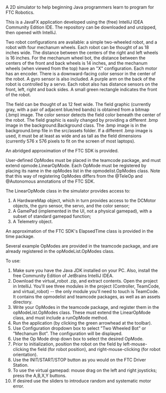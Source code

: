 A 2D simulator to help beginning Java programmers learn to program for FTC Robotics.

This is a JavaFX application developed using the (free) IntelliJ IDEA Community Edition IDE. The repository can be downloaded
and unzipped, then opened with IntelliJ.

Two robot configurations are available: a simple two-wheeled robot, and a robot with four mechanum wheels.
Each robot can be thought of as 18 inches wide. The distance between the centers of the right and left wheels
is 16 inches. For the mechanum wheel bot, the distance between the centers of the front and back wheels is 14 inches,
and the mechanum wheels (when viewed from the top) have an "X" configuration. Each motor has an encoder. There is a
downward-facing color sensor in the center of the robot. A gyro sensor is also included. A purple arm on the back
of the robot is controlled by a servo. Each robot also has distance sensors on the front, left, right and back sides.
A small green rectangle indicates the front of the robot.

The field can be thought of as 12 feet wide. The field graphic (currently gray, with a pair of adjacent blue/red bands)
is obtained from a bitmap (.bmp) image. The color sensor detects the field color beneath the center of the
robot. The field graphic is easily changed by providing a different .bmp image in the background.Background class.
The .bmp image is in the background.bmp file in the src/assets folder. If a different .bmp image is used,
it must be at least as wide and as tall as the field dimensions (currently 576 x 576 pixels to fit on the screen of
most laptops).

An abridged approximation of the FTC SDK is provided.

User-defined OpModes must be placed in the teamcode package, and must extend opmode.LinearOpMode. Each OpMode must be
registered by placing its name in the opModes list in the opmodelist.OpModes class. Note that this way of registering
OpModes differs from the @TeleOp and @Autonomous annotations of the FTC SDK.

The LinearOpMode class in the simulator provides access to:

  1. A HardwareMap object, which in turn provides access to the DCMotor objects, the gyro sensor,
     the servo, and the color sensor;
  2. A GamePad (implemented in the UI, not a physical gamepad), with a subset of standard gamepad function;
  3. A Telemetry object.

An approximation of the FTC SDK's ElapsedTime class is provided in the time package.

Several example OpModes are provided in the teamcode package, and are already registered in the opModeList.OpModes class.

To use:

  1. Make sure you have the Java JDK installed on your PC. Also, install the free Community Edition of JetBrains
     IntelliJ IDEA.
  2. Download the virtual_robot .zip, and extract contents. Open the project in IntelliJ. You'll see three modules in
     the project (Controller, TeamCode, and virtual_robot) -- the only module you'll need to touch is TeamCode. It
     contains the opmodelist and teamcode packages, as well as an assets directory.
  3. Write your OpModes in the teamcode package, and register them in the opModeList.OpModes class. These must extend
     the LinearOpMode class, and must include a runOpMode method.
  4. Run the application (by clicking the green arrowhead at the toolbar).
  5. Use Configuration dropdown box to select "Two Wheeled Bot" or "Mechanum Bot". The configuration will be displayed.
  6. Use the Op Mode drop down box to select the desired OpMode.
  7. Prior to initialization, position the robot on the field by left-mouse-clicking the field (for robot position),
     and right-mouse-clicking (for robot orientation).
  8. Use the INIT/START/STOP button as you would on the FTC Driver Station.
  9. To use the virtual gamepad: mouse drag on the left and right joysticks; press the A,B,X,Y buttons.
  10. If desired use the sliders to introduce random and systematic motor error.

